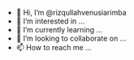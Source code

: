 - 👋 Hi, I’m @rizqullahvenusiarimba
- 👀 I’m interested in ...
- 🌱 I’m currently learning ...
- 💞️ I’m looking to collaborate on ...
- 📫 How to reach me ...

<!---
rizqullahvenusiarimba/rizqullahvenusiarimba is a ✨ special ✨ repository because its `README.md` (this file) appears on your GitHub profile.
You can click the Preview link to take a look at your changes.
--->

